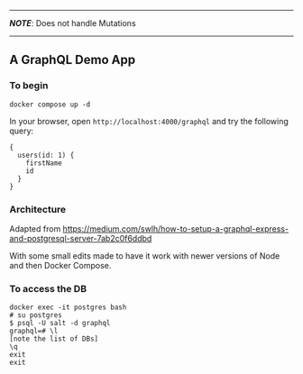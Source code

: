 ***
**_NOTE_**: Does not handle Mutations
***

## A GraphQL Demo App

### To begin
`docker compose up -d`

In your browser, open `http://localhost:4000/graphql` and try the following query:

```
{
  users(id: 1) {
    firstName
    id
  }
}
```

### Architecture
Adapted from https://medium.com/swlh/how-to-setup-a-graphql-express-and-postgresql-server-7ab2c0f6ddbd

With some small edits made to have it work with newer versions of Node and then Docker Compose.

### To access the DB
```
docker exec -it postgres bash
# su postgres
$ psql -U salt -d graphql
graphql=# \l
[note the list of DBs]
\q
exit
exit
```
